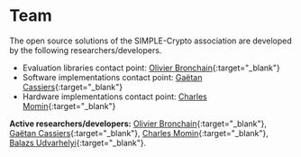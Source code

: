 # Team 

The open source solutions of the SIMPLE-Crypto association are developed by the following researchers/developers.

* Evaluation libraries contact point: [Olivier Bronchain](https://dblp.org/pid/227/9029.html){:target="_blank"}
* Software implementations contact point: [Gaëtan Cassiers](https://dblp.org/pid/220/2633.html){:target="_blank"}
* Hardware implementations contact point: [Charles Momin](https://dblp.org/pid/258/9153.html){:target="_blank"}


**Active researchers/developers:**
[Olivier Bronchain](https://dblp.org/pid/227/9029.html){:target="_blank"}, [Gaëtan Cassiers](https://dblp.org/pid/220/2633.html){:target="_blank"}, 
[Charles Momin](https://dblp.org/pid/258/9153.html){:target="_blank"}, [Balazs Udvarhelyi](https://dblp.uni-trier.de/pid/271/5385.html){:target="_blank"}.

<!--**Former researchers/developers:**-->